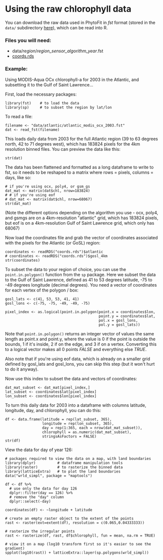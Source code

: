 # Using the raw chlorophyll data

You can download the raw data used in PhytoFit in *fst* format (stored in the `data/` subdirectory [here](https://github.com/BIO-RSG/PhytoFit/tree/master/data)), which can be read into R.  

### Files you will need:  

- data/*region*/*region_sensor_algorithm_year*.fst  
- [coords.rds](https://github.com/BIO-RSG/PhytoFit/raw/master/coords.rds)  

### Example:

Using MODIS-Aqua OCx chlorophyll-a for 2003 in the Atlantic, and subsetting it to the Gulf of Saint Lawrence...  

First, load the necessary packages:  

```{r}
library(fst)    # to load the data
library(sp)     # to subset the region by lat/lon
```

To read a file:

```{r}
filename <- "data/atlantic/atlantic_modis_ocx_2003.fst"
dat <- read_fst(filename)
```

This loads daily data from 2003 for the full Atlantic region (39 to 63 degrees north, 42 to 71 degrees west), which has 183824 pixels for the 4km resolution binned files. You can preview the data like this:  

```{r}
str(dat)
```

The data has been flattened and formatted as a long dataframe to write to fst, so it needs to be reshaped to a matrix where rows = pixels, columns = days, like so:  

```{r}
# if you're using ocx, poly4, or gsm_gs
dat_mat <- matrix(dat$chl, nrow=183824)
# # if you're using eof
# dat_mat <- matrix(dat$chl, nrow=68067)
str(dat_mat)
```

(Note the different options depending on the algorithm you use - ocx, poly4, and gsmgs are on a 4km-resolution "atlantic" grid, which has 183824 pixels, but eof is on a 4km-resolution Gulf of Saint Lawrence grid, which only has 68067)  

Now load the coordinates file and grab the vector of coordinates associated with the pixels for the Atlantic (or GoSL) region:  

```{r}
coordinates <- readRDS("coords.rds")$atlantic
# coordinates <- readRDS("coords.rds")$gosl_4km
str(coordinates)
```

To subset the data to your region of choice, you can use the `point.in.polygon()` function from the `sp` package. Here we subset the data to the Gulf of Saint Lawrence, defined as 41 to 53 degrees latitude, -75 to -49 degrees longitude (decimal degrees). You need a vector of coordinates for each vertex of the polygon / box:  

```{r}
gosl_lats <- c(41, 53, 53, 41, 41)
gosl_lons <- c(-75, -75, -49, -49, -75)

pixel_index <- as.logical(point.in.polygon(point.x = coordinates$lon,
                                           point.y = coordinates$lat,
                                           pol.x = gosl_lons,
                                           pol.y = gosl_lats))
```

Note that `point.in.polygon()` returns an integer vector of values the same length as point.x and point.y, where the value is 0 if the point is outside the bounds, 1 if it's inside, 2 if on the edge, and 3 if on a vertex. Converting this to a logical vector makes all 0 points *FALSE* and everything else *TRUE*.  

Also note that if you're using eof data, which is already on a smaller grid defined by gosl_lats and gosl_lons, you can skip this step (but it won't hurt to do it anyway).  


Now use this index to subset the data and vectors of coordinates:  

```{r}
dat_mat_subset <- dat_mat[pixel_index,]
lat_subset <- coordinates$lat[pixel_index]
lon_subset <- coordinates$lon[pixel_index]
```

To turn this daily data for 2003 into a dataframe with columns latitude, longitude, day, and chlorophyll, you can do this:  

```{r}
df <- data.frame(latitude = rep(lat_subset, 365),
                 longitude = rep(lon_subset, 365),
                 day = rep(1:365, each = nrow(dat_mat_subset)),
                 chlorophyll = as.numeric(dat_mat_subset),
                 stringsAsFactors = FALSE)
str(df)
```

View the data for day of year 126:  

```{r}
# packages required to view the data on a map, with land boundaries
library(dplyr)          # dataframe manipulation tools
library(raster)         # to rasterize the binned data
library(latticeExtra)   # to plot the land boundaries
data("wrld_simpl", package = "maptools")

df <- df %>%
  # use only the data for day 126
  dplyr::filter(day == 126) %>%
  # remove the "day" column
  dplyr::select(-day)

coordinates(df) <- ~longitude + latitude

# create an empty raster object to the extent of the points
rast <- raster(ext=extent(df), resolution = c(0.065,0.04333333))

# rasterize the irregular points
rast <- rasterize(df, rast, df$chlorophyll, fun = mean, na.rm = TRUE)

# view it on a map (log10 transform first so it's easier to see the gradient)
spplot(log10(rast)) + latticeExtra::layer(sp.polygons(wrld_simpl))
```
